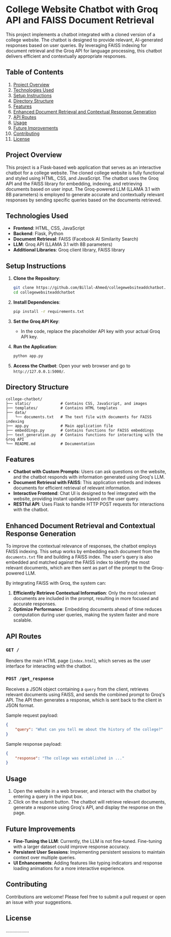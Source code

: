 

# College Website Chatbot with Groq API and FAISS Document Retrieval

This project implements a chatbot integrated with a cloned version of a college website. The chatbot is designed to provide relevant, AI-generated responses based on user queries. By leveraging FAISS indexing for document retrieval and the Groq API for language processing, this chatbot delivers efficient and contextually appropriate responses.

## Table of Contents

1. [Project Overview](#project-overview)
2. [Technologies Used](#technologies-used)
3. [Setup Instructions](#setup-instructions)
4. [Directory Structure](#directory-structure)
5. [Features](#features)
6. [Enhanced Document Retrieval and Contextual Response Generation](#enhanced-document-retrieval-and-contextual-response-generation)
7. [API Routes](#api-routes)
8. [Usage](#usage)
9. [Future Improvements](#future-improvements)
10. [Contributing](#contributing)
11. [License](#license)

## Project Overview

This project is a Flask-based web application that serves as an interactive chatbot for a college website. The cloned college website is fully functional and styled using HTML, CSS, and JavaScript. The chatbot uses the Groq API and the FAISS library for embedding, indexing, and retrieving documents based on user input. The Groq-powered LLM (LLAMA 3.1 with 8B parameters) is employed to generate accurate and contextually relevant responses by sending specific queries based on the documents retrieved.

## Technologies Used

- **Frontend**: HTML, CSS, JavaScript
- **Backend**: Flask, Python
- **Document Retrieval**: FAISS (Facebook AI Similarity Search)
- **LLM**: Groq API (LLAMA 3.1 with 8B parameters)
- **Additional Libraries**: Groq client library, FAISS library

## Setup Instructions

1. **Clone the Repository**:
   ```bash
   git clone https://github.com/Billal-Ahmed/collegewebsiteaddchatbot.git
   cd collegewebsiteaddchatbot
   ```

2. **Install Dependencies**:
   ```bash
   pip install -r requirements.txt
   ```

3. **Set the Groq API Key**:
   - In the code, replace the placeholder API key with your actual Groq API key.

4. **Run the Application**:
   ```bash
   python app.py
   ```

5. **Access the Chatbot**:
   Open your web browser and go to `http://127.0.0.1:5000/`.

## Directory Structure

```
college-chatbot/
├── static/             # Contains CSS, JavaScript, and images
├── templates/          # Contains HTML templates
├── data/
│   └── documents.txt   # The text file with documents for FAISS indexing
├── app.py              # Main application file
├── embeddings.py       # Contains functions for FAISS embeddings
├── text_generation.py  # Contains functions for interacting with the Groq API
└── README.md           # Documentation
```

## Features

- **Chatbot with Custom Prompts**: Users can ask questions on the website, and the chatbot responds with information generated using Groq's LLM.
- **Document Retrieval with FAISS**: This application embeds and indexes documents for efficient retrieval of relevant information.
- **Interactive Frontend**: Chat UI is designed to feel integrated with the website, providing instant updates based on the user query.
- **RESTful API**: Uses Flask to handle HTTP POST requests for interactions with the chatbot.

## Enhanced Document Retrieval and Contextual Response Generation

To improve the contextual relevance of responses, the chatbot employs FAISS indexing. This setup works by embedding each document from the `documents.txt` file and building a FAISS index. The user's query is also embedded and matched against the FAISS index to identify the most relevant documents, which are then sent as part of the prompt to the Groq-powered LLM.

By integrating FAISS with Groq, the system can:

1. **Efficiently Retrieve Contextual Information**: Only the most relevant documents are included in the prompt, resulting in more focused and accurate responses.
2. **Optimize Performance**: Embedding documents ahead of time reduces computation during user queries, making the system faster and more scalable.

## API Routes

### `GET /`

Renders the main HTML page (`index.html`), which serves as the user interface for interacting with the chatbot.

### `POST /get_response`

Receives a JSON object containing a `query` from the client, retrieves relevant documents using FAISS, and sends the combined prompt to Groq's API. The API then generates a response, which is sent back to the client in JSON format.

Sample request payload:
```json
{
    "query": "What can you tell me about the history of the college?"
}
```

Sample response payload:
```json
{
    "response": "The college was established in ..."
}
```

## Usage

1. Open the website in a web browser, and interact with the chatbot by entering a query in the input box.
2. Click on the submit button. The chatbot will retrieve relevant documents, generate a response using Groq's API, and display the response on the page.

## Future Improvements

- **Fine-Tuning the LLM**: Currently, the LLM is not fine-tuned. Fine-tuning with a larger dataset could improve response accuracy.
- **Persistent User Sessions**: Implementing persistent sessions to maintain context over multiple queries.
- **UI Enhancements**: Adding features like typing indicators and response loading animations for a more interactive experience.

## Contributing

Contributions are welcome! Please feel free to submit a pull request or open an issue with your suggestions.

## License
..................
